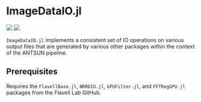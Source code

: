 # ImageDataIO.jl

[![][docs-stable-img]][docs-stable-url] [![][docs-latest-img]][docs-latest-url]

`ImageDataIO.jl` implements a consistent set of IO operations on various output files
that are generated by various other packages within the context of the ANTSUN pipeline.

[docs-stable-img]: https://img.shields.io/badge/docs-stable-blue.svg
[docs-stable-url]: https://flavell-lab.github.io/ImageDataIO.jl/stable/

[docs-latest-img]: https://img.shields.io/badge/docs-latest-blue.svg
[docs-latest-url]: https://flavell-lab.github.io/ImageDataIO.jl/dev/

## Prerequisites

Requires the `FlavellBase.jl`, `NRRDIO.jl`, `GPUFilter.jl`, and `FFTRegGPU.jl` packages from the Flavell Lab GitHub.
